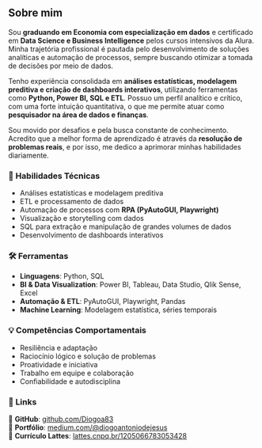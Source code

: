 ## Sobre mim  

Sou **graduando em Economia com especialização em dados** e certificado em **Data Science e Business Intelligence** pelos cursos intensivos da Alura. Minha trajetória profissional é pautada pelo desenvolvimento de soluções analíticas e automação de processos, sempre buscando otimizar a tomada de decisões por meio de dados.  

Tenho experiência consolidada em **análises estatísticas, modelagem preditiva e criação de dashboards interativos**, utilizando ferramentas como **Python, Power BI, SQL e ETL**. Possuo um perfil analítico e crítico, com uma forte intuição quantitativa, o que me permite atuar como **pesquisador na área de dados e finanças**.  

Sou movido por desafios e pela busca constante de conhecimento. Acredito que a melhor forma de aprendizado é através da **resolução de problemas reais**, e por isso, me dedico a aprimorar minhas habilidades diariamente.  

### 🚀 Habilidades Técnicas  
- Análises estatísticas e modelagem preditiva  
- ETL e processamento de dados  
- Automação de processos com **RPA (PyAutoGUI, Playwright)**  
- Visualização e storytelling com dados  
- SQL para extração e manipulação de grandes volumes de dados  
- Desenvolvimento de dashboards interativos  

### 🛠️ Ferramentas  
- **Linguagens**: Python, SQL  
- **BI & Data Visualization**: Power BI, Tableau, Data Studio, Qlik Sense, Excel  
- **Automação & ETL**: PyAutoGUI, Playwright, Pandas  
- **Machine Learning**: Modelagem estatística, séries temporais  

### 💡 Competências Comportamentais  
- Resiliência e adaptação  
- Raciocínio lógico e solução de problemas  
- Proatividade e iniciativa  
- Trabalho em equipe e colaboração  
- Confiabilidade e autodisciplina  

### 🔗 Links  
📌 **GitHub**: [github.com/Diogoa83](https://github.com/Diogoa83?tab=repositories)  
📌 **Portfólio**: [medium.com/@diogoantoniodejesus](https://medium.com/@diogoantoniodejesus)  
📌 **Currículo Lattes**: [lattes.cnpq.br/1205066783053428](http://lattes.cnpq.br/1205066783053428)  
